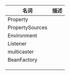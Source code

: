 | 名词            | 描述 |
| --------------- | ---- |
| Property        |      |
| PropertySources |      |
| Environment     |      |
| Listener        |      |
| multicaster     |      |
| BeanFactory     |      |
|                 |      |
|                 |      |
|                 |      |

